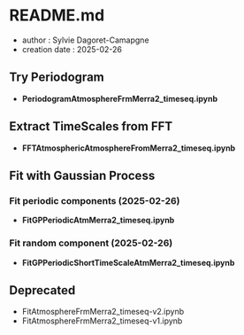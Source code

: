 # README.md

- author : Sylvie Dagoret-Camapgne
- creation date : 2025-02-26

## Try Periodogram

- **PeriodogramAtmosphereFrmMerra2_timeseq.ipynb**

## Extract TimeScales from FFT 

- **FFTAtmosphericAtmosphereFromMerra2_timeseq.ipynb** 

## Fit with Gaussian Process

### Fit periodic components (2025-02-26)

- **FitGPPeriodicAtmMerra2_timeseq.ipynb**

### Fit random component (2025-02-26)

- **FitGPPeriodicShortTimeScaleAtmMerra2_timeseq.ipynb**

## Deprecated
- FitAtmosphereFrmMerra2_timeseq-v2.ipynb
- FitAtmosphereFrmMerra2_timeseq-v1.ipynb